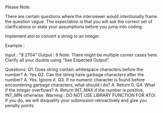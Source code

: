 Please Note:

There are certain questions where the interviewer would intentionally frame the question vague.
The expectation is that you will ask the correct set of clarifications or state your assumptions before you jump into coding.

Implement atoi to convert a string to an integer.

Example :

Input : "9 2704"
Output : 9
Note: There might be multiple corner cases here. Clarify all your doubts using “See Expected Output”.

 Questions: Q1. Does string contain whitespace characters before the number?
A. Yes Q2. Can the string have garbage characters after the number?
A. Yes. Ignore it. Q3. If no numeric character is found before encountering garbage characters, what should I do?
A. Return 0. Q4. What if the integer overflows?
A. Return INT_MAX if the number is positive, INT_MIN otherwise. 
Warning : DO NOT USE LIBRARY FUNCTION FOR ATOI.
If you do, we will disqualify your submission retroactively and give you penalty points.
